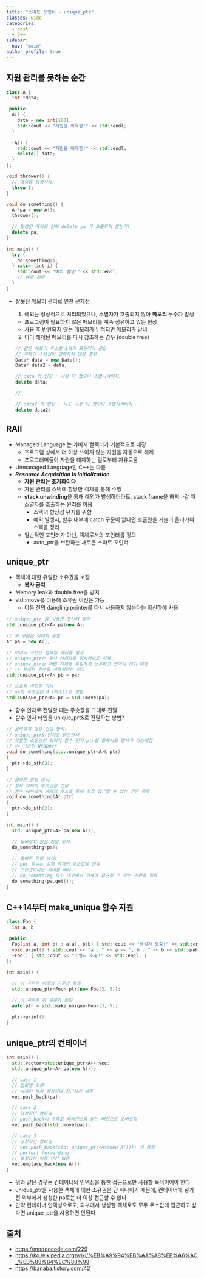 ```yaml
---
title: "스마트 포인터 - unique_ptr"
classes: wide
categories: 
  - post
  - C++
sidebar:
  nav: "main"
author_profile: true
---
```


## 자원 관리를 못하는 순간

```c++
class A {
  int *data;

 public:
  A() {
    data = new int[100];
    std::cout << "자원을 획득함!" << std::endl;
  }

  ~A() {
    std::cout << "자원을 해제함!" << std::endl;
    delete[] data;
  }
};

void thrower() {
  // 예외를 발생시킴!
  throw 1;
}

void do_something() {
  A *pa = new A();
  thrower();

  // 발생된 예외로 인해 delete pa 가 호출되지 않는다!
  delete pa;
}

int main() {
  try {
    do_something();
  } catch (int i) {
    std::cout << "예외 발생!" << std::endl;
    // 예외 처리
  }
}
```
* 잘못된 메모리 관리로 인한 문제점
  1. 예외는 정상적으로 처리되었으나, 소멸자가 호출되지 않아 **메모리 누수**가 발생
    * 프로그램이 필요하지 않은 메모리를 계속 점유하고 있는 현상
    * 사용 후 반환되지 않는 메모리가 누적되면 메모리가 낭비
  2. 이미 해제된 메모리를 다시 참조하는 경우 (double free)

  ```c++
  // 같은 메모리 주소를 2개의 포인터가 공유
  // 객체의 소유권이 명확하지 않은 경우
  Data* data = new Data();
  Date* data2 = data;

  // data 의 입장 : 사용 다 했으니 소멸시켜야지.
  delete data;

  // ...

  // data2 의 입장 : 나도 사용 다 했으니 소멸시켜야지
  delete data2;
  ```

## RAII
* Managed Language 는 가비지 컬렉터가 기본적으로 내장
  * 프로그램 상에서 더 이상 쓰이지 않는 자원을 자동으로 해제
  * 프로그래머들이 자원을 해제하는 일로부터 자유로움
* Unmanaged Language인 C++는 다름
* ***Resource Acquisition Is Initialization***
  * **자원 관리는 초기화이다**
  * 자원 관리를 스택에 할당한 객체를 통해 수행
  * **stack unwinding**을 통해 예외가 발생하더라도, stack frame을 빠져나갈 때 소멸자를 호출하는 원리를 이용
    * 스택의 항상성 유지를 위함
    * 예외 발생시, 함수 내부에 catch 구문이 없다면 호출원을 거슬러 올라가여 스택을 정리
  * 일반적인 포인터가 아닌, 객체로서의 포인터를 정의
    * auto_ptr을 보완하는 새로운 스마트 포인터

## unique_ptr
* 객체에 대한 유일한 소유권을 보장
  * **복사 금지**
* Memory leak과 double free를 방지
* std::move를 이용해 소유권 이전은 가능
  * 이동 전의 dangling pointer를 다시 사용하지 않는다는 확신하에 사용

```c++
// unique_ptr 을 사용한 포인터 할당
std::unique_ptr<A> pa(new A);

// 위 구문은 아래와 동일
A* pa = new A();

// 아래의 구문은 컴파일 에러를 발생
// unique_ptr는 복사 생성자를 명시적으로 삭제
// unique_ptr는 어떤 객체를 유일하게 소유하고 있어야 하기 때문
// -> 삭제된 함수를 사용하려는 시도
std::unique_ptr<A> pb = pa;

// 소유권 이전은 가능
// pa의 주솟값은 0 (NULL)로 변환
std::unique_ptr<A> pc = std::move(pa);
```

* 함수 인자로 전달할 때는 주솟값을 그대로 전달
* 함수 인자 타입을 unique_prt<A>&로 전달하는 방법?

```c++
// 올바르지 않은 전달 방식:
// unique_ptr& 인자로 받으면서 
// 유일한 소유권의 의미가 함수 인자 ptr을 통해서도 행사가 가능해짐
// => 단순한 Wrapper
void do_something(std::unique_ptr<A>& ptr) 
{ 
  ptr->do_sth(3); 
}

// 올바른 전달 방식:
// 실제 객체의 주솟값을 전달
// 함수 내부에서 객체의 주소를 통해 직접 접근할 수 있는 권한 획득
void do_something(A* ptr) 
{ 
  ptr->do_sth(3); 
}

int main() {
  std::unique_ptr<A> pa(new A());
  
  // 올바르지 않은 전달 방식:
  do_something(pa);

  // 올바른 전달 방식:
  // get 함수는 실제 객체의 주소값을 전달
  // 소유권이라는 의미를 떠나, 
  // do_something 함수 내부에서 객체에 접근할 수 있는 권한을 획득
  do_something(pa.get());
}
```

## C++14부터 make_unique 함수 지원

```c++
class Foo {
  int a, b;

 public:
  Foo(int a, int b) : a(a), b(b) { std::cout << "생성자 호출!" << std::endl; }
  void print() { std::cout << "a : " << a << ", b : " << b << std::endl; }
  ~Foo() { std::cout << "소멸자 호출!" << std::endl; }
};

int main() {
  
  // 이 구문은 아래의 구문과 동일
  std::unique_ptr<Foo> ptr(new Foo(3, 5));

  // 이 구문은 위 구문과 동일
  auto ptr = std::make_unique<Foo>(3, 5);

  ptr->print();
}
```

## unique_ptr의 컨테이너

```c++
int main() {
  std::vector<std::unique_ptr<A>> vec;
  std::unique_ptr<A> pa(new A());

  // case 1
  // 컴파일 오류:
  // 삭제된 복사 생성자에 접근하기 때문
  vec.push_back(pa); 

  // case 2
  // 정상적인 컴파일:
  // push_back이 우측값 레퍼런스를 받는 버전으로 오버로딩
  vec.push_back(std::move(pa)); 

  // case 3
  // 정상적인 컴파일:
  // vec.push_back(std::unique_ptr<A>(new A())); 과 동일
  // perfect forwarding
  // 불필요한 이동 연산 없음
  vec.emplace_back(new A());
}
```
* 위와 같은 경우는 컨테이너의 인덱싱을 통한 접근으로만 사용할 목적이어야 한다
* unique_ptr을 사용한 객체에 대한 소유권은 단 하나이기 때문에, 컨테이너에 넣기 전 외부에서 생성한 pa로는 더 이상 접근할 수 없다
* 만약 컨테이너 인덱싱으로도, 외부에서 생성한 객체로도 모두 주소값에 접근하고 싶다면 unique_ptr을 사용하면 안된다

## 출처
* <https://modoocode.com/229>
* <https://ko.wikipedia.org/wiki/%EB%A9%94%EB%AA%A8%EB%A6%AC_%EB%88%84%EC%88%98>
* <https://banaba.tistory.com/42>